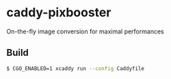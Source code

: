 # caddy-pixbooster
On-the-fly image conversion for maximal performances

## Build

```sh
$ CGO_ENABLED=1 xcaddy run --config Caddyfile
```